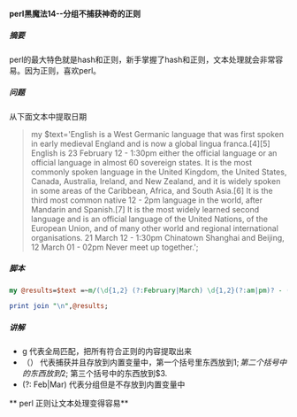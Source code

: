 #### perl黑魔法14--分组不捕获神奇的正则

##### 摘要
perl的最大特色就是hash和正则，新手掌握了hash和正则，文本处理就会非常容易。因为正则，喜欢perl。

##### 问题
从下面文本中提取日期
>my $text='English is a West Germanic language that was first spoken in early medieval England and is now a global lingua franca.[4][5] English is 23 February 12 - 1:30pm either the official language or an official language in almost 60 sovereign states. It is the most commonly spoken language in the United Kingdom, the United States, Canada, Australia, Ireland, and New Zealand, and it is widely spoken in some areas of the Caribbean, Africa, and South Asia.[6] It is the third most common native 12 - 2pm language in the world, after Mandarin and Spanish.[7] It is the most widely learned second language and is an official language of the United Nations, of the European Union, and of many other world and regional international organisations. 21 March 12 - 1:30pm Chinatown Shanghai and Beijing, 12 March 01 - 02pm Never meet up together.';

##### 脚本
```perl
my @results=$text =~m/(\d{1,2} (?:February|March) \d{1,2}(?:am|pm)? - (?:\d{1,2}:)?\d{1,2}(?:am|pm)?)/g;

print join "\n",@results;
```

#####  讲解
- g 代表全局匹配，把所有符合正则的内容提取出来
- （） 代表捕获并且存放到内置变量中，第一个括号里东西放到$1;第二个括号中的东西放到$2; 第三个括号中的东西放到$3.
-  (?: Feb|Mar) 代表分组但是不存放到内置变量中


** perl 正则让文本处理变得容易**
